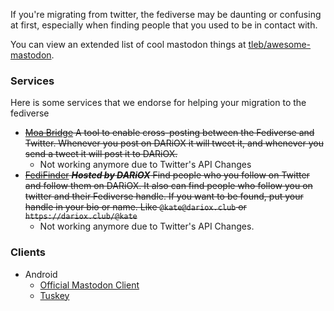 If you're migrating from twitter, the fediverse may be daunting or confusing at first, especially when finding people that you used to be in contact with.

You can view an extended list of cool mastodon things at [tleb/awesome-mastodon](https://github.com/tleb/awesome-mastodon).

### Services
Here is some services that we endorse for helping your migration to the fediverse
- ~~[Moa Bridge](https://moa.party) A tool to enable cross-posting between the Fediverse and Twitter. Whenever you post on DARiOX it will tweet it, and whenever you send a tweet it will post it to DARiOX.~~
  - Not working anymore due to Twitter's API Changes
- ~~[FediFinder](https://finder.dariox.club) ***Hosted by DARiOX*** Find people who you follow on Twitter and follow them on DARiOX. It also can find people who follow you on twitter and their Fediverse handle. If you want to be found, put your handle in your bio or name. Like `@kate@dariox.club` or `https://dariox.club/@kate`~~
  - Not working anymore due to Twitter's API Changes.

### Clients
- Android
  - [Official Mastodon Client](https://play.google.com/store/apps/details?id=org.joinmastodon.android)
  - [Tuskey](https://play.google.com/store/apps/details?id=com.keylesspalace.tusky)
